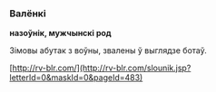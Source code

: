 ### Валёнкі
**назоўнік, мужчынскі род**

Зімовы абутак з воўны, звалены ў выглядзе ботаў.

<a rel="author">[http://rv-blr.com/](http://rv-blr.com/slounik.jsp?letterId=0&maskId=0&pageId=483)</a>
